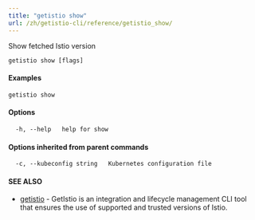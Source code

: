 ```yaml
---
title: "getistio show"
url: /zh/getistio-cli/reference/getistio_show/
---
```


Show fetched Istio version

```
getistio show [flags]
```

#### Examples

```
getistio show
```

#### Options

```
  -h, --help   help for show
```

#### Options inherited from parent commands

```
  -c, --kubeconfig string   Kubernetes configuration file
```

#### SEE ALSO

* [getistio](/getistio-cli/reference/getistio/)	 - GetIstio is an integration and lifecycle management CLI tool that ensures the use of supported and trusted versions of Istio.

